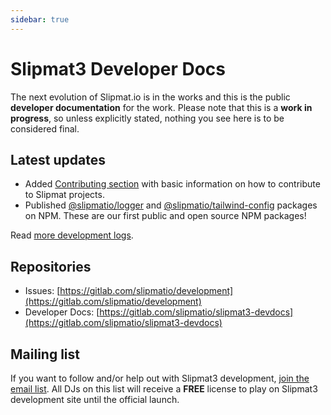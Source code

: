 ```yaml
---
sidebar: true
---
```


# Slipmat3 Developer Docs

The next evolution of Slipmat.io is in the works and this is the public **developer documentation** for the work. Please note that this is a **work in progress**, so unless explicitly stated, nothing you see here is to be considered final.

## Latest updates

- Added [Contributing section](contributing/index.md) with basic information on how to contribute to Slipmat projects.
- Published [@slipmatio/logger](https://www.npmjs.com/package/@slipmatio/logger) and [@slipmatio/tailwind-config](https://www.npmjs.com/package/@slipmatio/tailwind-config) packages on NPM. These are our first public and open source NPM packages!

Read [more development logs](devlog/index.md).

## Repositories

- Issues: [https://gitlab.com/slipmatio/development](https://gitlab.com/slipmatio/development)
- Developer Docs: [https://gitlab.com/slipmatio/slipmat3-devdocs](https://gitlab.com/slipmatio/slipmat3-devdocs)

## Mailing list

If you want to follow and/or help out with Slipmat3 development, [join the email list](https://cdn.forms-content.sg-form.com/e90b7e27-587e-11ea-86a0-ca0d13db9afb). All DJs on this list will receive a **FREE** license to play on Slipmat3 development site until the official launch.

